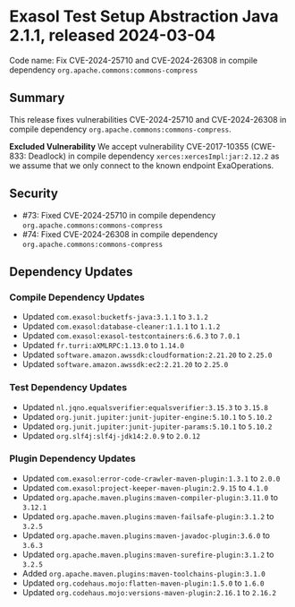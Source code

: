 # Exasol Test Setup Abstraction Java 2.1.1, released 2024-03-04

Code name: Fix CVE-2024-25710 and CVE-2024-26308 in compile dependency `org.apache.commons:commons-compress`

## Summary

This release fixes vulnerabilities CVE-2024-25710 and CVE-2024-26308 in compile dependency `org.apache.commons:commons-compress`.

**Excluded Vulnerability** We accept vulnerability CVE-2017-10355 (CWE-833: Deadlock) in compile dependency `xerces:xercesImpl:jar:2.12.2` as we assume that we only connect to the known endpoint ExaOperations.

## Security

* #73: Fixed CVE-2024-25710 in compile dependency `org.apache.commons:commons-compress`
* #74: Fixed CVE-2024-26308 in compile dependency `org.apache.commons:commons-compress`

## Dependency Updates

### Compile Dependency Updates

* Updated `com.exasol:bucketfs-java:3.1.1` to `3.1.2`
* Updated `com.exasol:database-cleaner:1.1.1` to `1.1.2`
* Updated `com.exasol:exasol-testcontainers:6.6.3` to `7.0.1`
* Updated `fr.turri:aXMLRPC:1.13.0` to `1.14.0`
* Updated `software.amazon.awssdk:cloudformation:2.21.20` to `2.25.0`
* Updated `software.amazon.awssdk:ec2:2.21.20` to `2.25.0`

### Test Dependency Updates

* Updated `nl.jqno.equalsverifier:equalsverifier:3.15.3` to `3.15.8`
* Updated `org.junit.jupiter:junit-jupiter-engine:5.10.1` to `5.10.2`
* Updated `org.junit.jupiter:junit-jupiter-params:5.10.1` to `5.10.2`
* Updated `org.slf4j:slf4j-jdk14:2.0.9` to `2.0.12`

### Plugin Dependency Updates

* Updated `com.exasol:error-code-crawler-maven-plugin:1.3.1` to `2.0.0`
* Updated `com.exasol:project-keeper-maven-plugin:2.9.15` to `4.1.0`
* Updated `org.apache.maven.plugins:maven-compiler-plugin:3.11.0` to `3.12.1`
* Updated `org.apache.maven.plugins:maven-failsafe-plugin:3.1.2` to `3.2.5`
* Updated `org.apache.maven.plugins:maven-javadoc-plugin:3.6.0` to `3.6.3`
* Updated `org.apache.maven.plugins:maven-surefire-plugin:3.1.2` to `3.2.5`
* Added `org.apache.maven.plugins:maven-toolchains-plugin:3.1.0`
* Updated `org.codehaus.mojo:flatten-maven-plugin:1.5.0` to `1.6.0`
* Updated `org.codehaus.mojo:versions-maven-plugin:2.16.1` to `2.16.2`
